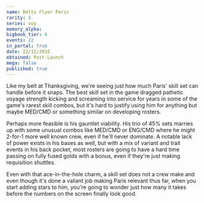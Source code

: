 ```yaml
---
name: Delta Flyer Paris
rarity: 5
series: voy
memory_alpha:
bigbook_tier: 6
events: 22
in_portal: true
date: 22/11/2016
obtained: Post-Launch
mega: false
published: true
---
```


Like my belt at Thanksgiving, we're seeing  just how much Paris' skill set can handle before it snaps. The best skill set in the game dragged pathetic voyage strength kicking and screaming into service for years in some of the game's rarest skill combos, but it's hard to justify using him for anything but maybe MED/CMD or something similar on developing rosters.

Perhaps more feasible is his gauntlet viability. His trio of 45% sets marries up with some unusual combos like MED/CMD or ENG/CMD
where he might 2-for-1 more well known crew, even if he'll never dominate. A notable lack of power exists in his bases as well, but with a mix of variant and trait events in his back pocket, most rosters are going to have a hard time passing on fully fused golds with a bonus, even if they're just making requisition shuttles.

Even with that ace-in-the-hole charm, a skill set does not a crew make and even though it's done a valiant job making Paris relevant thus far, when you start adding stars to him, you're going to wonder just how many it takes before the numbers on the screen finally look good.
